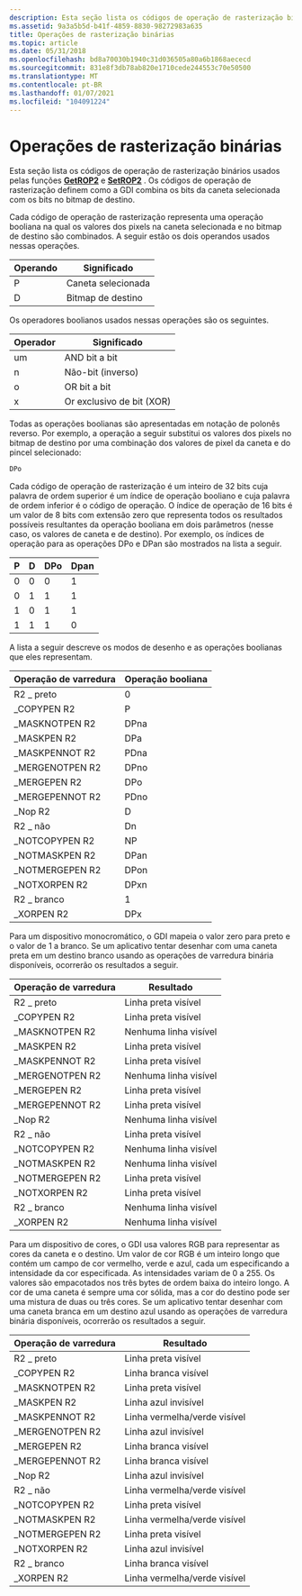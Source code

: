 ```yaml
---
description: Esta seção lista os códigos de operação de rasterização binários usados pelas funções GetROP2 e SetROP2. Os códigos de operação de rasterização definem como a GDI combina os bits da caneta selecionada com os bits no bitmap de destino.
ms.assetid: 9a3a5b5d-b41f-4859-8830-98272983a635
title: Operações de rasterização binárias
ms.topic: article
ms.date: 05/31/2018
ms.openlocfilehash: bd8a70030b1940c31d036505a80a6b1868aececd
ms.sourcegitcommit: 831e8f3db78ab820e1710cede244553c70e50500
ms.translationtype: MT
ms.contentlocale: pt-BR
ms.lasthandoff: 01/07/2021
ms.locfileid: "104091224"
---
```

# <a name="binary-raster-operations"></a>Operações de rasterização binárias

Esta seção lista os códigos de operação de rasterização binários usados pelas funções [**GetROP2**](/windows/desktop/api/Wingdi/nf-wingdi-getrop2) e [**SetROP2**](/windows/desktop/api/Wingdi/nf-wingdi-setrop2) . Os códigos de operação de rasterização definem como a GDI combina os bits da caneta selecionada com os bits no bitmap de destino.

Cada código de operação de rasterização representa uma operação booliana na qual os valores dos pixels na caneta selecionada e no bitmap de destino são combinados. A seguir estão os dois operandos usados nessas operações.



| Operando | Significado            |
|---------|--------------------|
| P       | Caneta selecionada       |
| D       | Bitmap de destino |



 

Os operadores boolianos usados nessas operações são os seguintes.



| Operador | Significado                    |
|----------|----------------------------|
| um        | AND bit a bit                |
| n        | Não-bit (inverso)      |
| o        | OR bit a bit                 |
| x        | Or exclusivo de bit (XOR) |



 

Todas as operações boolianas são apresentadas em notação de polonês reverso. Por exemplo, a operação a seguir substitui os valores dos pixels no bitmap de destino por uma combinação dos valores de pixel da caneta e do pincel selecionado:


```C++
DPo 
```



Cada código de operação de rasterização é um inteiro de 32 bits cuja palavra de ordem superior é um índice de operação booliano e cuja palavra de ordem inferior é o código de operação. O índice de operação de 16 bits é um valor de 8 bits com extensão zero que representa todos os resultados possíveis resultantes da operação booliana em dois parâmetros (nesse caso, os valores de caneta e de destino). Por exemplo, os índices de operação para as operações DPo e DPan são mostrados na lista a seguir.



| P   | D   | DPo | Dpan |
|-----|-----|-----|------|
| 0   | 0   | 0   | 1    |
| 0   | 1   | 1   | 1    |
| 1   | 0   | 1   | 1    |
| 1   | 1   | 1   | 0    |



 

A lista a seguir descreve os modos de desenho e as operações boolianas que eles representam.



| Operação de varredura | Operação booliana |
|------------------|-------------------|
| R2 \_ preto        | 0                 |
| \_COPYPEN R2      | P                 |
| \_MASKNOTPEN R2   | DPna              |
| \_MASKPEN R2      | DPa               |
| \_MASKPENNOT R2   | PDna              |
| \_MERGENOTPEN R2  | DPno              |
| \_MERGEPEN R2     | DPo               |
| \_MERGEPENNOT R2  | PDno              |
| \_Nop R2          | D                 |
| R2 \_ não          | Dn                |
| \_NOTCOPYPEN R2   | NP                |
| \_NOTMASKPEN R2   | DPan              |
| \_NOTMERGEPEN R2  | DPon              |
| \_NOTXORPEN R2    | DPxn              |
| R2 \_ branco        | 1                 |
| \_XORPEN R2       | DPx               |



 

Para um dispositivo monocromático, o GDI mapeia o valor zero para preto e o valor de 1 a branco. Se um aplicativo tentar desenhar com uma caneta preta em um destino branco usando as operações de varredura binária disponíveis, ocorrerão os resultados a seguir.



| Operação de varredura | Resultado             |
|------------------|--------------------|
| R2 \_ preto        | Linha preta visível |
| \_COPYPEN R2      | Linha preta visível |
| \_MASKNOTPEN R2   | Nenhuma linha visível    |
| \_MASKPEN R2      | Linha preta visível |
| \_MASKPENNOT R2   | Linha preta visível |
| \_MERGENOTPEN R2  | Nenhuma linha visível    |
| \_MERGEPEN R2     | Linha preta visível |
| \_MERGEPENNOT R2  | Linha preta visível |
| \_Nop R2          | Nenhuma linha visível    |
| R2 \_ não          | Linha preta visível |
| \_NOTCOPYPEN R2   | Nenhuma linha visível    |
| \_NOTMASKPEN R2   | Nenhuma linha visível    |
| \_NOTMERGEPEN R2  | Linha preta visível |
| \_NOTXORPEN R2    | Linha preta visível |
| R2 \_ branco        | Nenhuma linha visível    |
| \_XORPEN R2       | Nenhuma linha visível    |



 

Para um dispositivo de cores, o GDI usa valores RGB para representar as cores da caneta e o destino. Um valor de cor RGB é um inteiro longo que contém um campo de cor vermelho, verde e azul, cada um especificando a intensidade da cor especificada. As intensidades variam de 0 a 255. Os valores são empacotados nos três bytes de ordem baixa do inteiro longo. A cor de uma caneta é sempre uma cor sólida, mas a cor do destino pode ser uma mistura de duas ou três cores. Se um aplicativo tentar desenhar com uma caneta branca em um destino azul usando as operações de varredura binária disponíveis, ocorrerão os resultados a seguir.



| Operação de varredura | Resultado                 |
|------------------|------------------------|
| R2 \_ preto        | Linha preta visível     |
| \_COPYPEN R2      | Linha branca visível     |
| \_MASKNOTPEN R2   | Linha preta visível     |
| \_MASKPEN R2      | Linha azul invisível    |
| \_MASKPENNOT R2   | Linha vermelha/verde visível |
| \_MERGENOTPEN R2  | Linha azul invisível    |
| \_MERGEPEN R2     | Linha branca visível     |
| \_MERGEPENNOT R2  | Linha branca visível     |
| \_Nop R2          | Linha azul invisível    |
| R2 \_ não          | Linha vermelha/verde visível |
| \_NOTCOPYPEN R2   | Linha preta visível     |
| \_NOTMASKPEN R2   | Linha vermelha/verde visível |
| \_NOTMERGEPEN R2  | Linha preta visível     |
| \_NOTXORPEN R2    | Linha azul invisível    |
| R2 \_ branco        | Linha branca visível     |
| \_XORPEN R2       | Linha vermelha/verde visível |



 

 

 




